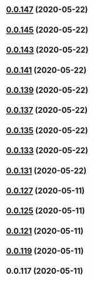 ## [0.0.147](https://github.com/cookiescrumbs/release-sandbox/compare/0.0.144...0.0.147) (2020-05-22)



## [0.0.145](https://github.com/cookiescrumbs/release-sandbox/compare/0.0.142...0.0.145) (2020-05-22)



## [0.0.143](https://github.com/cookiescrumbs/release-sandbox/compare/0.0.140...0.0.143) (2020-05-22)



## [0.0.141](https://github.com/cookiescrumbs/release-sandbox/compare/0.0.136...0.0.141) (2020-05-22)



## [0.0.139](https://github.com/cookiescrumbs/release-sandbox/compare/0.0.136...0.0.139) (2020-05-22)



## [0.0.137](https://github.com/cookiescrumbs/release-sandbox/compare/0.0.134...0.0.137) (2020-05-22)



## [0.0.135](https://github.com/cookiescrumbs/release-sandbox/compare/0.0.132...0.0.135) (2020-05-22)



## [0.0.133](https://github.com/cookiescrumbs/release-sandbox/compare/0.0.129...0.0.133) (2020-05-22)



## [0.0.131](https://github.com/cookiescrumbs/release-sandbox/compare/0.0.126...0.0.131) (2020-05-22)



## [0.0.127](https://github.com/cookiescrumbs/release-sandbox/compare/0.0.124...0.0.127) (2020-05-11)



## [0.0.125](https://github.com/cookiescrumbs/release-sandbox/compare/0.0.120...0.0.125) (2020-05-11)



## [0.0.121](https://github.com/cookiescrumbs/release-sandbox/compare/0.0.117...0.0.121) (2020-05-11)



## [0.0.119](https://github.com/cookiescrumbs/release-sandbox/compare/0.0.116...0.0.119) (2020-05-11)



## 0.0.117 (2020-05-11)



